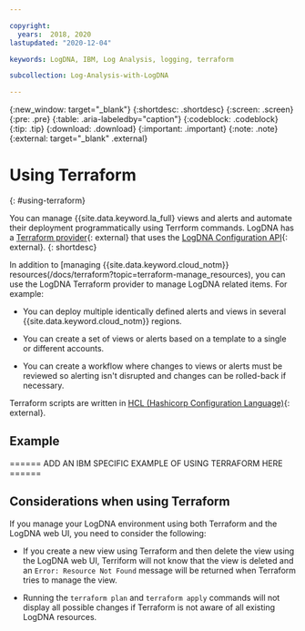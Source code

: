 ```yaml
---

copyright:
  years:  2018, 2020
lastupdated: "2020-12-04"

keywords: LogDNA, IBM, Log Analysis, logging, terraform

subcollection: Log-Analysis-with-LogDNA

---
```


{:new_window: target="_blank"}
{:shortdesc: .shortdesc}
{:screen: .screen}
{:pre: .pre}
{:table: .aria-labeledby="caption"}
{:codeblock: .codeblock}
{:tip: .tip}
{:download: .download}
{:important: .important}
{:note: .note}
{:external: target="_blank" .external}

# Using Terraform
{: #using-terraform}

You can manage {{site.data.keyword.la_full} views and alerts and automate their deployment programmatically using Terrform commands. LogDNA has a [Terraform provider](https://registry.terraform.io/providers/logdna/logdna/latest){: external} that uses the [LogDNA Configuration API](https://docs.logdna.com/reference#getting-started-with-the-configuration-api){: external}.
{: shortdesc}

In addition to [managing {{site.data.keyword.cloud_notm}} resources(/docs/terraform?topic=terraform-manage_resources), you can use the LogDNA Terraform provider to manage LogDNA related items.  For example:

* You can deploy multiple identically defined alerts and views in several {{site.data.keyword.cloud_notm}} regions.

* You can create a set of views or alerts based on a template to a single or different accounts.

* You can create a workflow where changes to views or alerts must be reviewed so alerting isn't disrupted and changes can be rolled-back if necessary. 

Terraform scripts are written in [HCL (Hashicorp Configuration Language)](https://www.terraform.io/docs/configuration/syntax.html){: external}.

## Example

====== ADD AN IBM SPECIFIC EXAMPLE OF USING TERRAFORM HERE ======

## Considerations when using Terraform

If you manage your LogDNA environment using both Terraform and the LogDNA web UI, you need to consider the following:

* If you create a new view using Terraform and then delete the view using the LogDNA web UI, Terriform will not know that the view is deleted and an `Error: Resource Not Found` message will be returned when Terraform tries to manage the view.

* Running the `terraform plan` and `terraform apply` commands will not display all possible changes if Terraform is not aware of all existing LogDNA resources.